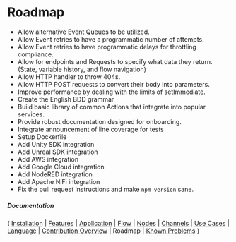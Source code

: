 # Roadmap

* Allow alternative Event Queues to be utilized.
* Allow Event retries to have a programmatic number of attempts.
* Allow Event retries to have programmatic delays for throttling compliance.
* Allow for endpoints and Requests to specify what data they return. (State, variable history, and flow navigation)
* Allow HTTP handler to throw 404s.
* Allow HTTP POST requests to convert their body into parameters.
* Improve performance by dealing with the limits of setImmediate.
* Create the English BDD grammar
* Build basic library of common Actions that integrate into popular services.
* Provide robust documentation designed for onboarding.
* Integrate announcement of line coverage for tests
* Setup Dockerfile
* Add Unity SDK integration
* Add Unreal SDK integration
* Add AWS integration
* Add Google Cloud integration
* Add NodeRED integration
* Add Apache NiFi integration
* Fix the pull request instructions and make `npm version` sane.

##### Documentation

( 
[Installation](01-installation.md) | 
[Features](07-features.md) | 
[Application](02-application.md) | 
[Flow](03-flow.md) | 
[Nodes](04-nodes.md) | 
[Channels](05-channels.md) | 
[Use Cases](06-use-cases.md) | 
[Language](08-language.md) | 
[Contribution Overview](09-contribution.md) | 
Roadmap | 
[Known Problems](11-known-problems.md)
)